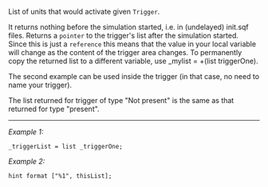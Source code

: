 List of units that would activate given `Trigger`.

It returns nothing before the simulation started, i.e. in (undelayed) init.sqf files. Returns a ``pointer`` to the trigger's list after the simulation started.<br>
Since this is just a `reference` this means that the value in your local variable will change as the content of the trigger area changes.
To permanently copy the returned list to a different variable, use <sqf inline>_mylist = +(list triggerOne)</sqf>.

The second example can be used inside the trigger (in that case, no need to name your trigger).

The list returned for trigger of type "Not present" is the same as that returned for type "present".


---
*Example 1:*
```sqf
_triggerList = list _triggerOne;
```

*Example 2:*
```sqf
hint format ["%1", thisList];
```